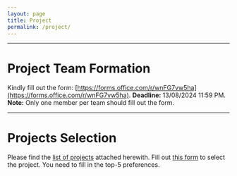 ```yaml
---
layout: page
title: Project
permalink: /project/
---
```

---
# Project Team Formation
Kindly fill out the form: [https://forms.office.com/r/wnFG7vw5ha](https://forms.office.com/r/wnFG7vw5ha).
**Deadline:** 13/08/2024 11:59 PM.
**Note:** Only one member per team should fill out the form.

---

# Projects Selection <br>
Please find the [list of projects](/_images/assignments/ELL409-Projects.pdf) attached herewith.
Fill out [this form](https://forms.office.com/r/8cx1fvd2T1) to select the project. You need to fill in the top-5 preferences.
